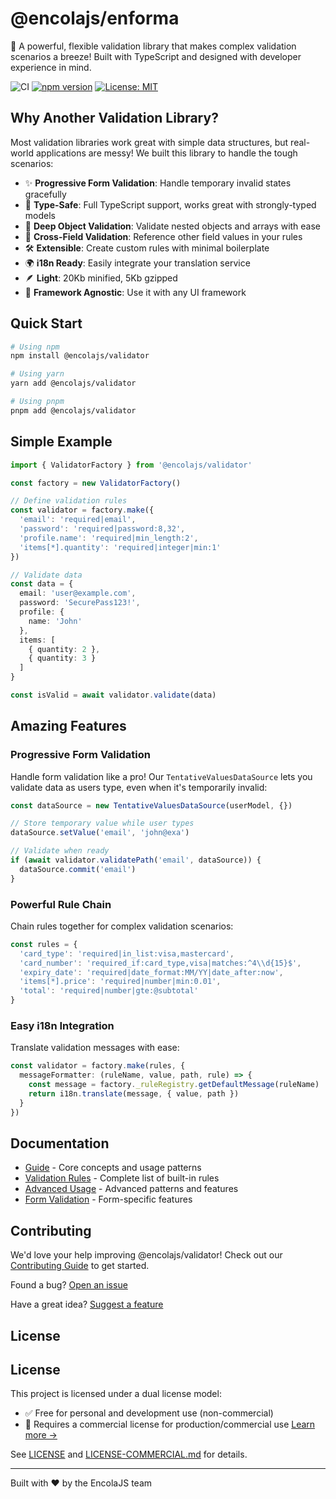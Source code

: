 # @encolajs/enforma

🚀 A powerful, flexible validation library that makes complex validation scenarios a breeze! Built with TypeScript and designed with developer experience in mind.

![CI](https://github.com/encolajs/encolajs-enforma/workflows/CI/badge.svg)
[![npm version](https://badge.fury.io/js/@encolajs%2Fenforma.svg)](https://badge.fury.io/js/@encolajs%2Fvalidator)
[![License: MIT](https://img.shields.io/badge/License-DUAL-red.svg)](https://github.com/encolajs/encolajs-enforma/blob/master/LICENSE-COMMERCIAL.md)

## Why Another Validation Library?

Most validation libraries work great with simple data structures, but real-world applications are messy! We built this library to handle the tough scenarios:

- ✨ **Progressive Form Validation**: Handle temporary invalid states gracefully
- 🎯 **Type-Safe**: Full TypeScript support, works great with strongly-typed models
- 🌳 **Deep Object Validation**: Validate nested objects and arrays with ease
- 🔄 **Cross-Field Validation**: Reference other field values in your rules
- 🛠 **Extensible**: Create custom rules with minimal boilerplate
- 🌍 **i18n Ready**: Easily integrate your translation service
- 🪶 **Light**: 20Kb minified, 5Kb gzipped
- 🎨 **Framework Agnostic**: Use it with any UI framework

## Quick Start

```bash
# Using npm
npm install @encolajs/validator

# Using yarn
yarn add @encolajs/validator

# Using pnpm
pnpm add @encolajs/validator
```

## Simple Example

```typescript
import { ValidatorFactory } from '@encolajs/validator'

const factory = new ValidatorFactory()

// Define validation rules
const validator = factory.make({
  'email': 'required|email',
  'password': 'required|password:8,32',
  'profile.name': 'required|min_length:2',
  'items[*].quantity': 'required|integer|min:1'
})

// Validate data
const data = {
  email: 'user@example.com',
  password: 'SecurePass123!',
  profile: {
    name: 'John'
  },
  items: [
    { quantity: 2 },
    { quantity: 3 }
  ]
}

const isValid = await validator.validate(data)
```

## Amazing Features

### Progressive Form Validation

Handle form validation like a pro! Our `TentativeValuesDataSource` lets you validate data as users type, even when it's temporarily invalid:

```typescript
const dataSource = new TentativeValuesDataSource(userModel, {})

// Store temporary value while user types
dataSource.setValue('email', 'john@exa')

// Validate when ready
if (await validator.validatePath('email', dataSource)) {
  dataSource.commit('email')
}
```

### Powerful Rule Chain

Chain rules together for complex validation scenarios:

```typescript
const rules = {
  'card_type': 'required|in_list:visa,mastercard',
  'card_number': 'required_if:card_type,visa|matches:^4\\d{15}$',
  'expiry_date': 'required|date_format:MM/YY|date_after:now',
  'items[*].price': 'required|number|min:0.01',
  'total': 'required|number|gte:@subtotal'
}
```

### Easy i18n Integration

Translate validation messages with ease:

```typescript
const validator = factory.make(rules, {
  messageFormatter: (ruleName, value, path, rule) => {
    const message = factory._ruleRegistry.getDefaultMessage(ruleName)
    return i18n.translate(message, { value, path })
  }
})
```

## Documentation

- [Guide](./docs/guide.md) - Core concepts and usage patterns
- [Validation Rules](./docs/validation-rules.md) - Complete list of built-in rules
- [Advanced Usage](./docs/advanced-usage.md) - Advanced patterns and features
- [Form Validation](./docs/form-validation.md) - Form-specific features

## Contributing

We'd love your help improving @encolajs/validator! Check out our [Contributing Guide](./CONTRIBUTING.md) to get started.

Found a bug? [Open an issue](https://github.com/encolajs/validator/issues/new?template=bug_report.md)

Have a great idea? [Suggest a feature](https://github.com/encolajs/validator/issues/new?template=feature_request.md)

## License

## License

This project is licensed under a dual license model:

- ✅ Free for personal and development use (non-commercial)
- 💼 Requires a commercial license for production/commercial use [Learn more →](https://encolajs.com/)

See [LICENSE](./LICENSE) and [LICENSE-COMMERCIAL.md](./LICENSE-COMMERCIAL.md) for details.

---

Built with ❤️ by the EncolaJS team